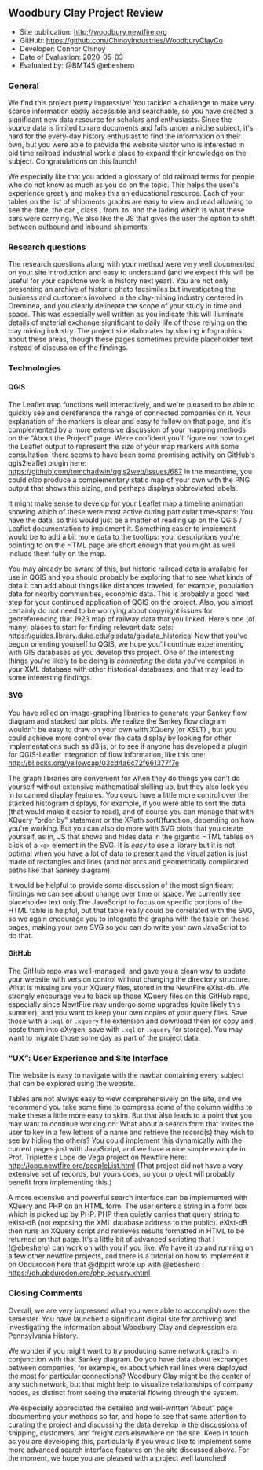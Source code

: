 ## Woodbury Clay Project Review

* Site publication: <http://woodbury.newtfire.org>
* GitHub: <https://github.com/ChinoyIndustries/WoodburyClayCo>
* Developer: Connor Chinoy
* Date of Evaluation: 2020-05-03
* Evaluated by:  @BMT45 @ebeshero


### General  
We find this project pretty impressive! You tackled a challenge to make very scarce information easily accessible and searchable, so you have created a significant new data resource for scholars and enthusiasts. Since the source data is limited to rare documents and falls under a niche subject, it's hard for the every-day history enthusiast to find the information on their own, but you were able to provide the website visitor who is interested in old time railroad industrial work a place to expand their knowledge on the subject. Congratulations on this launch!  

We especially like that you added a glossary of old railroad terms for people who do not know as much as you do on the topic. This helps the user's experience greatly and makes this an educational resource. Each of your tables on the list of shipments graphs are easy to view and read allowing to see the date, the car , class , from. to. and the lading which is what these cars were carrying. We also like the JS that gives the user the option to shift between outbound and inbound shipments.

### Research questions

The research questions along with your method were very well documented on your site introduction and easy to understand (and we expect this will be useful for your capstone work in history next year). You are not only presenting an archive of historic photo facsimiles but investigating the business and customers involved in the clay-mining industry centered in Oreminea, and you clearly delineate the scope of your study in time and space. This was especially well written as you indicate this will illuminate details of material exchange significant to daily life of those relying on the clay mining industry. The project site elaborates by sharing infographics about these areas, though these pages sometimes provide placeholder text instead of discussion of the findings.


### Technologies
   
   
#### QGIS

The Leaflet map functions well interactively, and we're pleased to be able to quickly see and dereference the range of connected companies on it. Your explanation of the markers is clear and easy to follow on that page, and it's complemented by a more extensive discussion of your mapping methods on the “About the Project” page. We’re confident you'll figure out how to get the Leaflet output to represent the size of your map markers with some consultation: there seems to have been some promising activity on GitHub's qgis2leaflet plugin here: https://github.com/tomchadwin/qgis2web/issues/687
In the meantime, you could *also* produce a complementary static map of your own with the PNG output that shows this sizing, and perhaps displays abbreviated labels. 

It might make sense to develop for your Leaflet map a timeline animation showing which of these were most active during particular time-spans: You have the data, so this would just be a matter of reading up on the QGIS / Leaflet documentation to implement it. Something easier to implement would be to add a bit more data to the tooltips: your descriptions you're pointing to on the HTML page are short enough that you might as well include them fully on the map. 

You may already be aware of this, but historic railroad data is available for use in QGIS and you should probably be exploring that to see what kinds of data it can add about things like distances traveled, for example, population data for nearby communities, economic data. This is probably a good next step for your continued application of QGIS on the project. Also, you almost certainly do not need to be worrying about copyright issues for georeferencing that 1923 map of railway data that you linked. Here's one (of many) places to start for finding relevant data sets: https://guides.library.duke.edu/gisdata/gisdata_historical Now that you’ve begun orienting yourself to QGIS, we hope you'll continue experimenting with GIS databases as you develop this project. One of the interesting things you're likely to be doing is *connecting* the data you've compiled in your XML database with other historical databases, and that may lead to some interesting findings. 
 
#### SVG
You have relied on image-graphing libraries to generate your Sankey flow diagram and stacked bar plots. We realize the Sankey flow diagram wouldn't be easy to draw on your own with XQuery (or XSLT) , but you could achieve more control over the data display by looking for other implementations such as d3.js, or to see if anyone has developed a plugin for QGIS-Leaflet integration of flow information, like this one: http://bl.ocks.org/yellowcap/03cd4a6c72f661377f7e 

The graph libraries are convenient for when they do things you can’t do yourself without extensive mathematical skilling up, but they also lock you in to canned display features. You could have a little more control over the stacked histogram displays, for example, if you were able to sort the data (that would make it easier to read), and of course you can manage that with XQuery “order by” statement or the XPath sort()function, depending on how you're working. But you can also do more with SVG plots that you create yourself, as in, JS that shows and hides data in the gigantic HTML tables on click of a `<g>` element in the SVG. It is *easy* to use a library but it is not optimal when you have a lot of data to present and the visualization is just made of rectangles and lines (and not arcs and geometrically complicated paths like that Sankey diagram). 

It would be helpful to provide some discussion of the most significant findings we can see about change over time or space. We currently see placeholder text only.The JavaScript to focus on specific portions of the HTML table is helpful, but that table really could be correlated with the SVG, so we again encourage you to integrate the graphs with the table on these pages, making your own SVG so you can do write your own JavaScript to do that. 

#### GitHub
The GitHub repo was well-managed, and gave you a clean way to update your website with version control without changing the directory structure. What is missing are your XQuery files, stored in the NewtFire eXist-db. We strongly encourage you to back up those XQuery files on this GitHub repo, especially since NewtFire may undergo some upgrades (quite likely this summer), and you want to keep your own copies of your query files. Save those with a `.xql` or `.xquery` file extension and download them (or copy and paste them into oXygen, save with `.xql` or `.xquery` for storage). You  may want to migrate those some day as part of the project data.  

###  “UX”: User Experience and Site Interface 
The website is easy to navigate with the navbar containing every subject that can be explored using the website. 

Tables are not always easy to view comprehensively on the site, and we recommend you take some time to compress some of the column widths to make these a little more easy to skim. But that also leads to a point that you may want to continue working on: What about a search form that invites the user to key in a few letters of a name and retrieve the record(s) they wish to see by hiding the others? You could implement this dynamically with the current pages just with JavaScript, and we have a nice simple example in Prof. Triplette's Lope de Vega project on Newtfire here: http://lope.newtfire.org/peopleList.html (That project did not have a very extensive set of records, but yours does, so your project will probably benefit from implementing this.) 

A more extensive and powerful search interface can be implemented with XQuery and PHP on an HTML form: The user enters a string in a form box which is picked up by PHP. PHP then quietly carries that query string to eXist-dB (not exposing the XML database address to the public). eXist-dB then runs an XQuery script and retrieves results formatted in HTML to be returned on that page. It's a little bit of advanced scripting that I (@ebeshero) can work on with you if you like. We have it up and running on a few other newtfire projects, and there is a tutorial on how to implement it on Obdurodon here that @djbpitt wrote up with @ebeshero : https://dh.obdurodon.org/php-xquery.xhtml 

### Closing Comments
Overall, we are very impressed what you were able to accomplish over the semester. You have launched a significant digital site for archiving and investigating the information about Woodbury Clay and depression era Pennsylvania History. 
 
We wonder if you might want to try producing some network graphs in conjunction with that Sankey diagram. Do you have data about exchanges between companies, for example, or about which rail lines were deployed the most for particular connections? Woodbury Clay might be the center of any such network, but that might help to visualize relationships of company nodes, as distinct from seeing the material flowing through the system.  

We especially appreciated the detailed and well-written “About” page documenting your methods so far, and hope to see that same attention to curating the project and discussing the data develop in the discussions of shipping, customers, and freight cars elsewhere on the site. Keep in touch as you are developing this, particularly if you would like to implement some more advanced search interface features on the site discussed above. For the moment, we hope you are pleased with a project well launched! 
